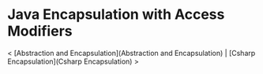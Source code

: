 # Java Encapsulation with Access Modifiers
< [Abstraction and Encapsulation](Abstraction and Encapsulation) | [Csharp Encapsulation](Csharp Encapsulation) >
